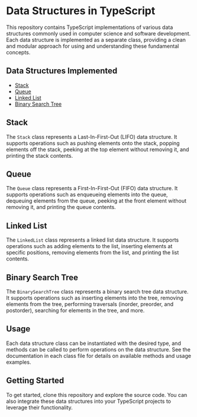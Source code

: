 # Data Structures in TypeScript

This repository contains TypeScript implementations of various data structures commonly used in computer science and software development. Each data structure is implemented as a separate class, providing a clean and modular approach for using and understanding these fundamental concepts.

## Data Structures Implemented

- [Stack](#stack)
- [Queue](#queue)
- [Linked List](#linked-list)
- [Binary Search Tree](#binary-search-tree)

## Stack

The `Stack` class represents a Last-In-First-Out (LIFO) data structure. It supports operations such as pushing elements onto the stack, popping elements off the stack, peeking at the top element without removing it, and printing the stack contents.

## Queue

The `Queue` class represents a First-In-First-Out (FIFO) data structure. It supports operations such as enqueueing elements into the queue, dequeuing elements from the queue, peeking at the front element without removing it, and printing the queue contents.

## Linked List

The `LinkedList` class represents a linked list data structure. It supports operations such as adding elements to the list, inserting elements at specific positions, removing elements from the list, and printing the list contents.

## Binary Search Tree

The `BinarySearchTree` class represents a binary search tree data structure. It supports operations such as inserting elements into the tree, removing elements from the tree, performing traversals (inorder, preorder, and postorder), searching for elements in the tree, and more.

## Usage

Each data structure class can be instantiated with the desired type, and methods can be called to perform operations on the data structure. See the documentation in each class file for details on available methods and usage examples.

## Getting Started

To get started, clone this repository and explore the source code. You can also integrate these data structures into your TypeScript projects to leverage their functionality.

